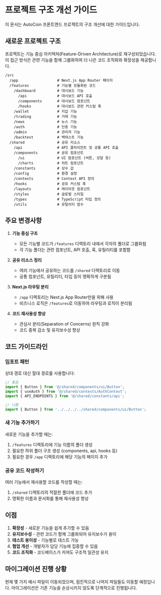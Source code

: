 # 프로젝트 구조 개선 가이드

이 문서는 AutoCoin 프론트엔드 프로젝트의 구조 개선에 대한 가이드입니다.

## 새로운 프로젝트 구조

프로젝트는 기능 중심 아키텍처(Feature-Driven Architecture)로 재구성되었습니다. 이 접근 방식은 관련 기능을 함께 그룹화하여 더 나은 코드 조직화와 확장성을 제공합니다.

```
/src
  /app                  # Next.js App Router 페이지
  /features             # 기능별 모듈화된 코드
    /dashboard          # 대시보드 기능
      /api              # 대시보드 API 호출
      /components       # 대시보드 컴포넌트
      /hooks            # 대시보드 관련 커스텀 훅
    /wallet             # 지갑 기능
    /trading            # 거래 기능
    /news               # 뉴스 기능
    /auth               # 인증 기능
    /admin              # 관리자 기능
    /backtest           # 백테스트 기능
  /shared               # 공유 리소스
    /api                # API 클라이언트 및 공통 API 호출
    /components         # 공유 컴포넌트
      /ui               # UI 컴포넌트 (버튼, 모달 등)
      /charts           # 차트 컴포넌트
    /constants          # 상수 값
    /config             # 환경 설정
    /contexts           # Context API 정의
    /hooks              # 공유 커스텀 훅
    /layouts            # 레이아웃 컴포넌트
    /styles             # 글로벌 스타일
    /types              # TypeScript 타입 정의
    /utils              # 유틸리티 함수
```

## 주요 변경사항

1. **기능 중심 구조**
   - 모든 기능별 코드가 `/features` 디렉토리 내에서 각자의 폴더로 그룹화됨
   - 각 기능 폴더는 관련 컴포넌트, API 호출, 훅, 유틸리티를 포함함

2. **공유 리소스 정리**
   - 여러 기능에서 공유하는 코드를 `/shared` 디렉토리로 이동
   - 공통 컴포넌트, 유틸리티, 타입 등이 명확하게 구분됨

3. **Next.js 라우팅 분리**
   - `/app` 디렉토리는 Next.js App Router만을 위해 사용
   - 비즈니스 로직은 `/features`로 이동하여 라우팅과 로직이 분리됨

4. **코드 재사용성 향상**
   - 관심사 분리(Separation of Concerns) 원칙 강화
   - 코드 중복 감소 및 유지보수성 향상

## 코드 가이드라인

### 임포트 패턴

상대 경로 대신 절대 경로를 사용합니다:

```typescript
// 좋음
import { Button } from '@/shared/components/ui/Button';
import { useAuth } from '@/shared/contexts/AuthContext';
import { API_ENDPOINTS } from '@/shared/constants/api';

// 나쁨
import { Button } from '../../../../shared/components/ui/Button';
```

### 새 기능 추가하기

새로운 기능을 추가할 때는:

1. `/features` 디렉토리에 기능 이름의 폴더 생성
2. 필요한 하위 폴더 구조 생성 (components, api, hooks 등)
3. 필요한 경우 `/app` 디렉토리에 해당 기능의 페이지 추가

### 공유 코드 작성하기

여러 기능에서 재사용할 코드를 작성할 때는:

1. `/shared` 디렉토리의 적절한 폴더에 코드 추가
2. 명확한 이름과 문서화를 통해 재사용성 향상

## 이점

1. **확장성** - 새로운 기능을 쉽게 추가할 수 있음
2. **유지보수성** - 관련 코드가 함께 그룹화되어 유지보수가 용이
3. **테스트 용이성** - 기능별로 테스트 가능
4. **협업 개선** - 개발자가 담당 기능에 집중할 수 있음
5. **코드 조직화** - 코드베이스가 커져도 구조적 일관성 유지

## 마이그레이션 진행 상황

현재 몇 가지 예시 파일이 이동되었으며, 점진적으로 나머지 파일들도 이동할 예정입니다. 마이그레이션은 기존 기능을 손상시키지 않도록 단계적으로 진행됩니다.
